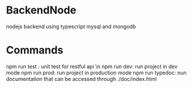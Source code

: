 # BackendNode
nodejs backend using typescript mysql and mongodb

# Commands
npm run test : unit test  for restful api \n
npm run dev: run project in dev mode
npm run prod: run project in production mode
npm run typedoc: nun documentation that can be accessed through ./doc/index.html
